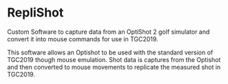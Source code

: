 # RepliShot
Custom Software to capture data from an OptiShot 2 golf simulator and convert it into mouse commands for use in TGC2019.

This software allows an Optishot to be used with the standard version of TGC2019 though mouse emulation.  Shot data is captures from the Optishot and then converted to mouse movements to replicate the measured shot in TGC2019.


